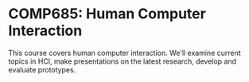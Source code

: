 COMP685: Human Computer Interaction
===================================

This course covers human computer interaction. We'll examine current topics in HCI, make presentations on the latest research, develop and evaluate prototypes.